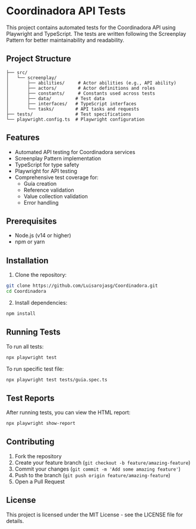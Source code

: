 # Coordinadora API Tests

This project contains automated tests for the Coordinadora API using Playwright and TypeScript. The tests are written following the Screenplay Pattern for better maintainability and readability.

## Project Structure

```
├── src/
│   └── screenplay/
│       ├── abilities/     # Actor abilities (e.g., API ability)
│       ├── actors/        # Actor definitions and roles
│       ├── constants/     # Constants used across tests
│       ├── data/         # Test data
│       ├── interfaces/   # TypeScript interfaces
│       └── tasks/        # API tasks and requests
├── tests/                # Test specifications
└── playwright.config.ts  # Playwright configuration
```

## Features

- Automated API testing for Coordinadora services
- Screenplay Pattern implementation
- TypeScript for type safety
- Playwright for API testing
- Comprehensive test coverage for:
  - Guía creation
  - Reference validation
  - Value collection validation
  - Error handling

## Prerequisites

- Node.js (v14 or higher)
- npm or yarn

## Installation

1. Clone the repository:
```bash
git clone https://github.com/Luisarojasg/Coordinadora.git
cd Coordinadora
```

2. Install dependencies:
```bash
npm install
```

## Running Tests

To run all tests:
```bash
npx playwright test
```

To run specific test file:
```bash
npx playwright test tests/guia.spec.ts
```

## Test Reports

After running tests, you can view the HTML report:
```bash
npx playwright show-report
```

## Contributing

1. Fork the repository
2. Create your feature branch (`git checkout -b feature/amazing-feature`)
3. Commit your changes (`git commit -m 'Add some amazing feature'`)
4. Push to the branch (`git push origin feature/amazing-feature`)
5. Open a Pull Request

## License

This project is licensed under the MIT License - see the LICENSE file for details. 